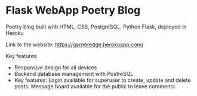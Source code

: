 # Flask WebApp Poetry Blog

Poetry blog built with HTML, CSS, PostgreSQL, Python Flask, deployed in Heroku

Link to the website: https://garneredge.herokuapp.com/

Key features
* Responsive design for all devices
* Backend database management with PostreSQL
* Key features: Login available for superuser to create, update and delete posts. Message board available for the public to leave comments.
